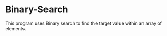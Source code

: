 # Binary-Search

This program uses Binary search to find the target value within an array of elements.
